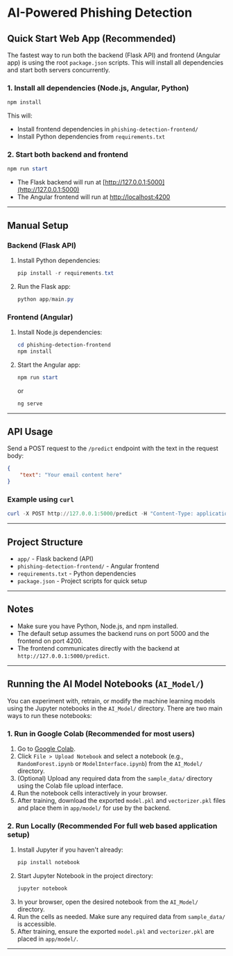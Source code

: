 # AI-Powered Phishing Detection

## Quick Start Web App (Recommended) 

The fastest way to run both the backend (Flask API) and frontend (Angular app) is using the root `package.json` scripts. This will install all dependencies and start both servers concurrently.

### 1. Install all dependencies (Node.js, Angular, Python)

```powershell
npm install
```

This will:
- Install frontend dependencies in `phishing-detection-frontend/`
- Install Python dependencies from `requirements.txt`

### 2. Start both backend and frontend

```powershell
npm run start
```

- The Flask backend will run at [http://127.0.0.1:5000](http://127.0.0.1:5000)
- The Angular frontend will run at [http://localhost:4200](http://localhost:4200)

---

## Manual Setup

### Backend (Flask API)

1. Install Python dependencies:
    ```powershell
    pip install -r requirements.txt
    ```
2. Run the Flask app:
    ```powershell
    python app/main.py
    ```

### Frontend (Angular)

1. Install Node.js dependencies:
    ```powershell
    cd phishing-detection-frontend
    npm install
    ```
2. Start the Angular app:
    ```powershell
    npm run start
    ```
    or
    ```powershell
    ng serve
    ```

---

## API Usage

Send a POST request to the `/predict` endpoint with the text in the request body:

```json
{
    "text": "Your email content here"
}
```

### Example using `curl`

```powershell
curl -X POST http://127.0.0.1:5000/predict -H "Content-Type: application/json" -d '{"text": "Your email content here"}'
```

---

## Project Structure

- `app/` - Flask backend (API)
- `phishing-detection-frontend/` - Angular frontend
- `requirements.txt` - Python dependencies
- `package.json` - Project scripts for quick setup

---

## Notes
- Make sure you have Python, Node.js, and npm installed.
- The default setup assumes the backend runs on port 5000 and the frontend on port 4200.
- The frontend communicates directly with the backend at `http://127.0.0.1:5000/predict`.

---

## Running the AI Model Notebooks (`AI_Model/`)

You can experiment with, retrain, or modify the machine learning models using the Jupyter notebooks in the `AI_Model/` directory. There are two main ways to run these notebooks:

### 1. Run in Google Colab (Recommended for most users)

1. Go to [Google Colab](https://colab.research.google.com/).
2. Click `File > Upload Notebook` and select a notebook (e.g., `RandomForest.ipynb` or `ModelInterface.ipynb`) from the `AI_Model/` directory.
3. (Optional) Upload any required data from the `sample_data/` directory using the Colab file upload interface.
4. Run the notebook cells interactively in your browser.
5. After training, download the exported `model.pkl` and `vectorizer.pkl` files and place them in `app/model/` for use by the backend.

### 2. Run Locally (Recommended For full web based application setup) 

1. Install Jupyter if you haven't already:
    ```powershell
    pip install notebook
    ```
2. Start Jupyter Notebook in the project directory:
    ```powershell
    jupyter notebook
    ```
3. In your browser, open the desired notebook from the `AI_Model/` directory.
4. Run the cells as needed. Make sure any required data from `sample_data/` is accessible.
5. After training, ensure the exported `model.pkl` and `vectorizer.pkl` are placed in `app/model/`.

---
